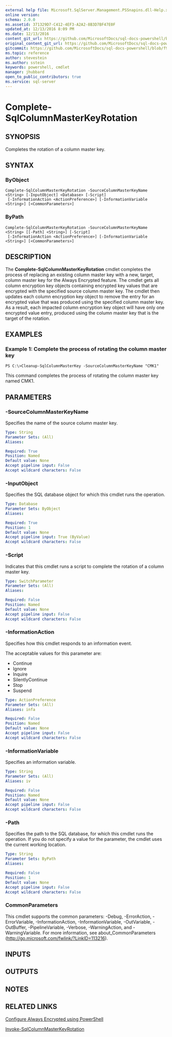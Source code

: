 ```yaml
---
external help file: Microsoft.SqlServer.Management.PSSnapins.dll-Help.xml
online version: 
schema: 2.0.0
ms.assetid: 371329D7-C412-4EF3-A2A2-8B3D7BF47E0F
updated_at: 12/13/2016 8:09 PM
ms.date: 12/13/2016
content_git_url: https://github.com/MicrosoftDocs/sql-docs-powershell/blob/master/sqlserver-cmdlets/sqlserver-module/vlatest/Complete-SqlColumnMasterKeyRotation.md
original_content_git_url: https://github.com/MicrosoftDocs/sql-docs-powershell/blob/master/sqlserver-cmdlets/sqlserver-module/vlatest/Complete-SqlColumnMasterKeyRotation.md
gitcommit: https://github.com/MicrosoftDocs/sql-docs-powershell/blob/f97823fbeb2d71358573a8e4b5c2c322a3a5c138/sqlserver-cmdlets/sqlserver-module/vlatest/Complete-SqlColumnMasterKeyRotation.md
ms.topic: reference
author: stevestein
ms.author: sstein
keywords: powershell, cmdlet
manager: jhubbard
open_to_public_contributors: true
ms.service: sql-server
---
```


# Complete-SqlColumnMasterKeyRotation

## SYNOPSIS
Completes the rotation of a column master key.

## SYNTAX

### ByObject
```
Complete-SqlColumnMasterKeyRotation -SourceColumnMasterKeyName <String> [-InputObject] <Database> [-Script]
 [-InformationAction <ActionPreference>] [-InformationVariable <String>] [<CommonParameters>]
```

### ByPath
```
Complete-SqlColumnMasterKeyRotation -SourceColumnMasterKeyName <String> [[-Path] <String>] [-Script]
 [-InformationAction <ActionPreference>] [-InformationVariable <String>] [<CommonParameters>]
```

## DESCRIPTION
The **Complete-SqlColumnMasterKeyRotation** cmdlet completes the process of replacing an existing column master key with a new, target, column master key for the Always Encrypted feature.
The cmdlet gets all column encryption key objects containing encrypted key values that are encrypted with the specified source column master key.
The cmdlet then updates each column encryption key object to remove the entry for an encrypted value that was produced using the specified column master key.
As a result, each impacted column encryption key object will have only one encrypted value entry, produced using the column master key that is the target of the rotation.

## EXAMPLES

### Example 1: Complete the process of rotating the column master key
```
PS C:\>Cleanup-SqlColumnMasterKey -SourceColumnMasterKeyName "CMK1"
```

This command completes the process of rotating the column master key named CMK1.

## PARAMETERS

### -SourceColumnMasterKeyName
Specifies the name of the source column master key.

```yaml
Type: String
Parameter Sets: (All)
Aliases: 

Required: True
Position: Named
Default value: None
Accept pipeline input: False
Accept wildcard characters: False
```

### -InputObject
Specifies the SQL database object for which this cmdlet runs the operation.

```yaml
Type: Database
Parameter Sets: ByObject
Aliases: 

Required: True
Position: 1
Default value: None
Accept pipeline input: True (ByValue)
Accept wildcard characters: False
```

### -Script
Indicates that this cmdlet runs a script to complete the rotation of a column master key.

```yaml
Type: SwitchParameter
Parameter Sets: (All)
Aliases: 

Required: False
Position: Named
Default value: None
Accept pipeline input: False
Accept wildcard characters: False
```

### -InformationAction
Specifies how this cmdlet responds to an information event.

The acceptable values for this parameter are:

- Continue
- Ignore
- Inquire
- SilentlyContinue
- Stop
- Suspend

```yaml
Type: ActionPreference
Parameter Sets: (All)
Aliases: infa

Required: False
Position: Named
Default value: None
Accept pipeline input: False
Accept wildcard characters: False
```

### -InformationVariable
Specifies an information variable.

```yaml
Type: String
Parameter Sets: (All)
Aliases: iv

Required: False
Position: Named
Default value: None
Accept pipeline input: False
Accept wildcard characters: False
```

### -Path
Specifies the path to the SQL database, for which this cmdlet runs the operation.
If you do not specify a value for the parameter, the cmdlet uses the current working location.

```yaml
Type: String
Parameter Sets: ByPath
Aliases: 

Required: False
Position: 1
Default value: None
Accept pipeline input: False
Accept wildcard characters: False
```

### CommonParameters
This cmdlet supports the common parameters: -Debug, -ErrorAction, -ErrorVariable, -InformationAction, -InformationVariable, -OutVariable, -OutBuffer, -PipelineVariable, -Verbose, -WarningAction, and -WarningVariable. For more information, see about_CommonParameters (http://go.microsoft.com/fwlink/?LinkID=113216).

## INPUTS

## OUTPUTS

## NOTES

## RELATED LINKS

[Configure Always Encrypted using PowerShell](https://msdn.microsoft.com/library/mt755926.aspx)

[Invoke-SqlColumnMasterKeyRotation](xref:sqlserver-module/vlatest/Invoke-SqlColumnMasterKeyRotation.md)


